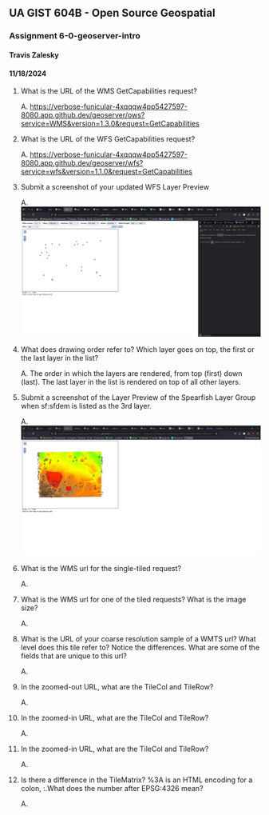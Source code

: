 ## UA GIST 604B - Open Source Geospatial
### Assignment 6-0-geoserver-intro
#### Travis Zalesky
#### 11/18/2024

1. What is the URL of the WMS GetCapabilities request?

    A. https://verbose-funicular-4xqqqw4pp5427597-8080.app.github.dev/geoserver/ows?service=WMS&version=1.3.0&request=GetCapabilities

2. What is the URL of the WFS GetCapabilities request?

    A. https://verbose-funicular-4xqqqw4pp5427597-8080.app.github.dev/geoserver/wfs?service=wfs&version=1.1.0&request=GetCapabilities

3. Submit a screenshot of your updated WFS Layer Preview

    A.
    ![Archaeological sites stylized web feature service layer preview](screencaps/archsites.PNG)


4. What does drawing order refer to? Which layer goes on top, the first or the last layer in the list?

    A. The order in which the layers are rendered, from top (first) down (last).  The last layer in the list is rendered on top of all other layers.

5. Submit a screenshot of the Layer Preview of the Spearfish Layer Group when sf:sfdem is listed as the 3rd layer.

    A.
    ![Map preview of Spearfish, SD with DEM layer repositioned.](screencaps/spearfish.PNG)

6. What is the WMS url for the single-tiled request?

    A.

7. What is the WMS url for one of the tiled requests? What is the image size?

    A.

8. What is the URL of your coarse resolution sample of a WMTS url? What level does this tile refer to? Notice the differences. What are some of the fields that are unique to this url?

    A.

9. In the zoomed-out URL, what are the TileCol and TileRow?

    A.

10. In the zoomed-in URL, what are the TileCol and TileRow?

    A.

11. In the zoomed-in URL, what are the TileCol and TileRow?

    A.

12. Is there a difference in the TileMatrix? %3A is an HTML encoding for a colon, :.What does the number after EPSG:4326 mean?

    A.

